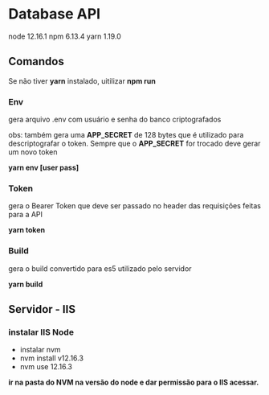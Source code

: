 # Database API

node 12.16.1
npm 6.13.4
yarn 1.19.0

## Comandos

Se não tiver **yarn** instalado, uitilizar **npm run**

### Env

gera arquivo .env com usuário e senha do banco criptografados

obs: também gera uma **APP_SECRET** de 128 bytes que é utilizado para descriptografar o token. Sempre que o **APP_SECRET** for trocado deve gerar um novo token

**yarn env [user pass]**

### Token

gera o Bearer Token que deve ser passado no header das requisições feitas para a API

**yarn token**

### Build

gera o build convertido para es5 utilizado pelo servidor

**yarn build**

## Servidor - IIS

### instalar IIS Node
-   instalar nvm
-   nvm install v12.16.3
-   nvm use 12.16.3

**ir na pasta do NVM na versão do node e dar permissão para o IIS acessar.**
